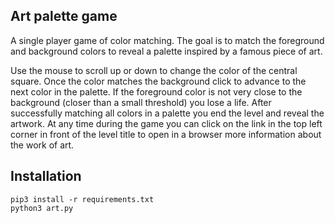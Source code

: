 ## Art palette game

A single player game of color matching. The goal is to match the foreground and background colors to reveal a palette inspired by a famous piece of art.

Use the mouse to scroll up or down to change the color of the central square. Once the color matches the background click to advance to the next color in the palette. If the foreground color is not very close to the background (closer than a small threshold) you lose a life. After successfully matching all colors in a palette you end the level and reveal the artwork. At any time during the game you can click on the link in the top left corner in front of the level title to open in a browser more information about the work of art.

## Installation

```
pip3 install -r requirements.txt
python3 art.py
```